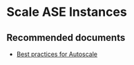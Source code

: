 <properties
	pageTitle="Scale ASE Instances"
	description="Scale ASE Instances"
	service="microsoft.ase"
	resource="ase"
	authors="shrahman"
	displayOrder=""
	selfHelpType="generic"
	supportTopicIds="32608417"
	resourceTags=""
	productPesIds="16533"
	cloudEnvironments="public, Fairfax, usnat, ussec"
	articleId="f00eb4b5-9dde-4bd0-a322-b85485666c49"
	ownershipId="Compute_AppService"
/>

# Scale ASE Instances

## **Recommended documents**
* [Best practices for Autoscale](https://docs.microsoft.com/azure/monitoring-and-diagnostics/insights-autoscale-best-practices)